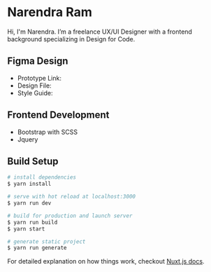 # Narendra Ram
Hi, I'm Narendra. I’m a freelance UX/UI Designer with a frontend background specializing in Design for Code.

## Figma Design
* Prototype Link: 
* Design File:
* Style Guide:

## Frontend Development

* Bootstrap with SCSS
* Jquery

## Build Setup

``` bash
# install dependencies
$ yarn install

# serve with hot reload at localhost:3000
$ yarn run dev

# build for production and launch server
$ yarn run build
$ yarn start

# generate static project
$ yarn run generate
```

For detailed explanation on how things work, checkout [Nuxt.js docs](https://nuxtjs.org).
